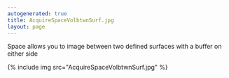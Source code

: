 ```yaml
---
autogenerated: true
title: AcquireSpaceVolbtwnSurf.jpg
layout: page
---
```


Space allows you to image between two defined surfaces with a buffer on
either side

{% include img src="AcquireSpaceVolbtwnSurf.jpg" %}

